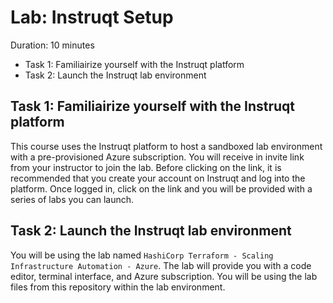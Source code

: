 # Lab: Instruqt Setup

Duration: 10 minutes

- Task 1: Familiairize yourself with the Instruqt platform
- Task 2: Launch the Instruqt lab environment

## Task 1: Familiairize yourself with the Instruqt platform

This course uses the Instruqt platform to host a sandboxed lab environment with a pre-provisioned Azure subscription. You will receive in invite link from your instructor to join the lab. Before clicking on the link, it is recommended that you create your account on Instruqt and log into the platform. Once logged in, click on the link and you will be provided with a series of labs you can launch.

## Task 2: Launch the Instruqt lab environment

You will be using the lab named `HashiCorp Terraform - Scaling Infrastructure Automation - Azure`. The lab will provide you with a code editor, terminal interface, and Azure subscription. You will be using the lab files from this repository within the lab environment.
